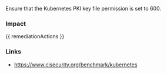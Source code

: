 
Ensure that the Kubernetes PKI key file permission is set to 600.

### Impact
<!-- Add Impact here -->

<!-- DO NOT CHANGE -->
{{ remediationActions }}

### Links
- https://www.cisecurity.org/benchmark/kubernetes


